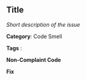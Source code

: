 ## Title

_Short description of the issue_

**Category**: Code Smell

**Tags** :

**Non-Complaint Code**

**Fix**
